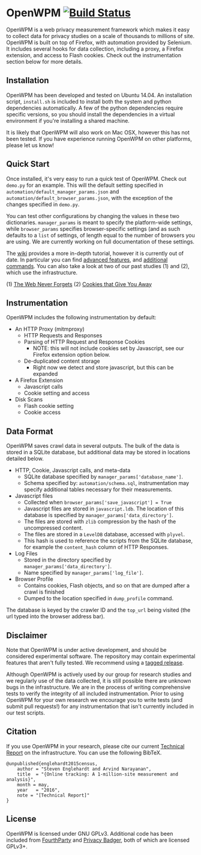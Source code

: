 OpenWPM [![Build Status](https://travis-ci.org/citp/OpenWPM.svg)](https://travis-ci.org/citp/OpenWPM)
=======

OpenWPM is a web privacy measurement framework which makes it easy to collect
data for privacy studies on a scale of thousands to millions of site. OpenWPM
is built on top of Firefox, with automation provided by Selenium. It includes
several hooks for data collection, including a proxy, a Firefox extension, and
access to Flash cookies. Check out the instrumentation section below for more
details.

Installation
------------

OpenWPM has been developed and tested on Ubuntu 14.04. An installation script,
`install.sh` is included to install both the system and python dependencies
automatically. A few of the python dependencies require specific versions, so
you should install the dependencies in a virtual environment if you're
installing a shared machine.

It is likely that OpenWPM will also work on Mac OSX, however this has not been
tested. If you have experience running OpenWPM on other platforms, please let
us know!

Quick Start
-----------

Once installed, it's very easy to run a quick test of OpenWPM. Check out
`demo.py` for an example. This will the default setting specified in
`automation/default_manager_params.json` and
`automation/default_browser_params.json`, with the exception of the changes
specified in `demo.py`.

You can test other configurations by changing the values in these two
dictionaries. `manager_params` is meant to specify the platform-wide settings,
while `browser_params` specifies browser-specific settings (and as such
defaults to a `list` of settings, of length equal to the number of browsers you
are using. We are currently working on full documentation of these settings.

The [wiki](https://github.com/citp/OpenWPM/wiki) provides a more in-depth
tutorial, however it is currently out of date. In particular you can find
[advanced features](https://github.com/citp/OpenWPM/wiki/Advanced-Features),
and [additional
commands](https://github.com/citp/OpenWPM/wiki/Available-Commands).
You can also take a look at two of our past studies (1) and (2),  which use the
infrastructure.

(1) [The Web Never Forgets](https://github.com/citp/TheWebNeverForgets)
(2) [Cookies that Give You Away](https://github.com/englehardt/cookies-that-give-you-away)

Instrumentation
---------------

OpenWPM includes the following instrumentation by default:

* An HTTP Proxy (mitmproxy)
    * HTTP Requests and Responses
    * Parsing of HTTP Request and Response Cookies
        * NOTE: this will not include cookies set by Javascript, see our
            Firefox extension option below.
    * De-duplicated content storage
        * Right now we detect and store javascript, but this can be expanded
* A Firefox Extension
    * Javascript calls
    * Cookie setting and access
* Disk Scans
    * Flash cookie setting
    * Cookie access

Data Format
-----------

OpenWPM saves crawl data in several outputs. The bulk of the data is stored
in a SQLite database, but additional data may be stored in locations detailed
below.

* HTTP, Cookie, Javascript calls, and meta-data
    * SQLite database specified by `manager_params['database_name']`.
    * Schema specified by: `automation/schema.sql`, instrumentation may specify
        additional tables necessary for their measurements.
* Javascript files
    * Collected when `browser_params['save_javascript'] = True`
    * Javascript files are stored in `javascript.ldb`. The location of this
        database is specified by `manager_params['data_directory']`.
    * The files are stored with `zlib` compression by the hash of the
        uncompressed content.
    * The files are stored in a `LevelDB` database, accessed with `plyvel`.
    * This hash is used to reference the scripts from the SQLite database, for
        example the `content_hash` column of HTTP Responses.
* Log Files
    * Stored in the directory specified by `manager_params['data_directory']`.
    * Name specified by `manager_params['log_file']`.
* Browser Profile
    * Contains cookies, Flash objects, and so on that are dumped after a crawl
        is finished
    * Dumped to the location specified in `dump_profile` command.

The database is keyed by the crawler ID and the `top_url` being visited (the
url typed into the browser address bar).

Disclaimer
-----------

Note that OpenWPM is under active development, and should be considered
experimental software. The repository may contain experimental features that
aren't fully tested. We recommend using a [tagged
release](https://github.com/citp/OpenWPM/releases).

Although OpenWPM is actively used by our group for research studies and we
regularly use of the data collected, it is still possible there are unknown bugs
in the infrastructure. We are in the process of writing comprehensive tests to
verify the integrity of all included instrumentation. Prior to using OpenWPM
for your own research we encourage you to write tests (and submit pull
requests!) for any instrumentation that isn't currently included in our test
scripts.

Citation
--------

If you use OpenWPM in your research, please cite our current [Technical
Report](http://randomwalker.info/publications/OpenWPM_1_million_site_tracking_measurement.pdf) on the
infrastructure. You can use the following BibTeX.

    @unpublished{englehardt2015census,
        author = "Steven Englehardt and Arvind Narayanan",
        title  = "{Online tracking: A 1-million-site measurement and analysis}",
        month = may,
        year   = "2016",
        note = "[Technical Report]"
    }

License
-------

OpenWPM is licensed under GNU GPLv3. Additional code has been included from
[FourthParty](https://github.com/fourthparty/fourthparty) and
[Privacy Badger](https://github.com/EFForg/privacybadgerfirefox), both of which 
are licensed GPLv3+.
